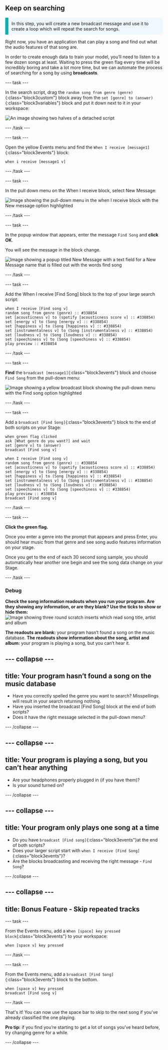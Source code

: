 ## Keep on searching
<p style='border-left: solid; border-width:10px; border-color: #0faeb0; background-color: aliceblue; padding: 10px;'>
In this step, you will create a new broadcast message and use it to create a loop which will repeat the search for songs.
</p>

Right now, you have an application that can play a song and find out what the audio features of that song are. 

In order to create enough data to train your model, you’ll need to listen to a few dozen songs at least. Waiting to press the green flag every time will be incredibly boring and take a lot more time, but we can automate the process of searching for a song by using **broadcasts**.

--- task ---

In the search script, drag the `random song from genre (genre)`{:class="block3custom"} block away from the `set [genre] to (answer)`{:class="block3variables"} block and put it down next to it in your workspace:

![An image showing two halves of a detached script](images/repeat_search1.png)

--- /task ---

--- task ---

Open the yellow Events menu and find the `When I receive [message1]`{:class="block3events"} block:

```blocks3
when i receive [message1 v]
```

--- /task ---

--- task ---

In the pull down menu on the When I receive block, select New Message:

![Image showing the pull-down menu in the when I receive block with the New message option highlighted](images/new_message.png)

--- /task ---

--- task ---

In the popup window that appears, enter the message `Find Song` and **click OK**. 

You will see the message in the block change.

![Image showing a popup titled New Message with a text field for a New Message name that is filled out with the words find song](images/new_message_name.png)

--- /task ---

--- task ---

Add the When I receive [Find Song] block to the top of your large search script: 

```blocks3
when I receive [Find song v]
random song from genre (genre) :: #338854
set [acousticness v] to (spotify [acousticness score v] :: #338854)
set [energy v] to (Song [energy v] :: #338854)
set [happiness v] to (Song [happiness v] :: #338854)
set [instrumentalness v] to (Song [instrumentalness v] :: #338854)
set [loudness v] to (Song [loudness v] :: #338854)
set [speechiness v] to (Song [speechiness v] :: #338854)
play preview :: #338854
```

--- /task ---

--- task ---

**Find** the `broadcast [message1]`{:class="block3events"} block and choose `Find Song` from the pull-down menu:

![Image showing a yellow broadcast block showing the pull-down menu with the Find song option highlighted ](images/broadcast_find_song.png)

--- /task ---

--- task ---

Add a `broadcast [Find Song]`{:class="block3events"} block to the end of both scripts on your Stage:


```blocks3
when green flag clicked
ask [What genre do you want?] and wait
set [genre v] to (answer)
broadcast [Find song v]
```

```blocks3
when I receive [Find song v]
random song from genre (genre) :: #338854
set [acousticness v] to (spotify [acousticness score v] :: #338854)
set [energy v] to (Song [energy v] :: #338854)
set [happiness v] to (Song [happiness v] :: #338854)
set [instrumentalness v] to (Song [instrumentalness v] :: #338854)
set [loudness v] to (Song [loudness v] :: #338854)
set [speechiness v] to (Song [speechiness v] :: #338854)
play preview :: #338854
broadcast [Find song v]
```

--- /task ---

--- task ---

**Click the green flag.** 

Once you enter a genre into the prompt that appears and press Enter, you should hear music from that genre and see song audio features information on your stage. 

Once you get to the end of each 30 second song sample, you should automatically hear another one begin and see the song data change on your Stage.

--- /task ---

### Debug

**Check the song information readouts when you run your program. Are they showing any information, or are they blank? Use the ticks to show or hide them:**
![Image showing three round scratch inserts which read song title, artist and album](images/spotify_bubbles.png)

**The readouts are blank:** your program hasn’t found a song on the music database.
**The readouts show information about the song, artist and album:** your program is playing a song, but you can’t hear it.
 
--- collapse ---
---
title: Your program hasn’t found a song on the music database
---

+ Have you correctly spelled the genre you want to search? Misspellings will result in your search returning nothing.
+ Have you inserted the broadcast [Find Song] block at the end of both scripts? 
+ Does it have the right message selected in the pull-down menu?

--- /collapse ---

--- collapse ---
---
title: Your program is playing a song, but you can’t hear anything
---

+ Are your headphones properly plugged in (if you have them)? 
+ Is your sound turned on?

--- /collapse ---  

--- collapse ---
---
title: Your program only plays one song at a time
---

+ Do you have `broadcast [Find song]`{:class="block3events"}at the end of both scripts? 
+ Does your larger script start with `when I receive [Find Song]`{:class="block3events"}?
+ Are the blocks broadcasting and receiving the right message - `Find Song`?

--- /collapse ---

--- collapse ---
---
title: Bonus Feature - Skip repeated tracks
---

--- task ---

From the Events menu, add a `When [space] key pressed block`{:class="block3events"} to your workspace:

```blocks3
when [space v] key pressed
```

--- /task ---

--- task ---

From the Events menu, add a `broadcast [Find Song]`{:class="block3events"} block to the bottom.

```blocks3
when [space v] key pressed
broadcast [Find song v]
```

--- /task ---

That's it! You can now use the space bar to skip to the next song if you've already classified the one playing.

**Pro tip:** if you find you’re starting to get a lot of songs you’ve heard before, try changing genre for a while.

--- /collapse ---